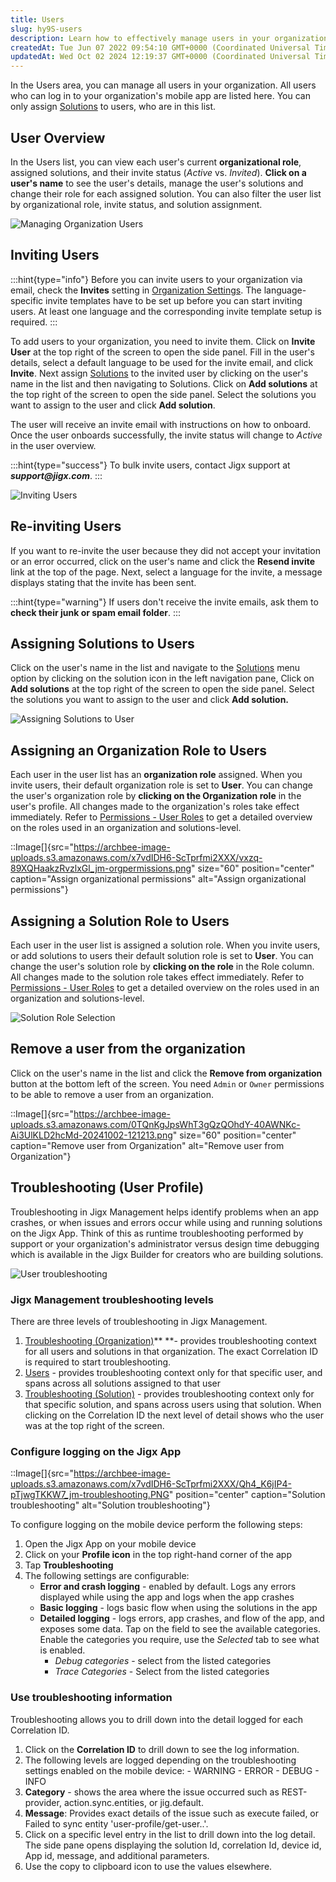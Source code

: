 ```yaml
---
title: Users
slug: hy9S-users
description: Learn how to effectively manage users in your organization's mobile app. Discover how the Users area empowers administrators with insights into users' roles, assigned solutions, and invitation status. Uncover the step-by-step process of inviting users and
createdAt: Tue Jun 07 2022 09:54:10 GMT+0000 (Coordinated Universal Time)
updatedAt: Wed Oct 02 2024 12:19:37 GMT+0000 (Coordinated Universal Time)
---
```


In the Users area, you can manage all users in your organization. All users who can log in to your organization's mobile app are listed here. You can only assign [Solutions](./Solutions.md) to users, who are in this list.

## User Overview

In the Users list, you can view each user's current **organizational role**, assigned solutions, and their invite status (*Active* vs. *Invited*). **Click on a user's name** to see the user's details, manage the user's solutions and change their role for each assigned solution. You can also filter the user list by organizational role, invite status, and solution assignment.

![Managing Organization Users](https://archbee-image-uploads.s3.amazonaws.com/x7vdIDH6-ScTprfmi2XXX/zm2wcN-eFj2av-uyMi4k5_jm-useroverl.png "Managing Organization Users")

## Inviting Users

:::hint{type="info"}
Before you can invite users to your organization via email, check the **Invites** setting in [Organization Settings](<./Organization Settings.md>). The language-specific invite templates have to be set up before you can start inviting users.  At least one language and the corresponding invite template setup is required.
:::

To add users to your organization, you need to invite them. Click on **Invite User** at the top right of the screen to open the side panel. Fill in the user's details, select a default language to be used for the invite email, and click **Invite**. Next assign [Solutions](./Solutions.md) to the invited user by clicking on the user's name in the list and then navigating to Solutions. Click on **Add solutions** at the top right of the screen to open the side panel. Select the solutions you want to assign to the user and click **Add solution**.

The user will receive an invite email with instructions on how to onboard. Once the user onboards successfully, the invite status will change to *Active* in the user overview.

:::hint{type="success"}
To bulk invite users, contact Jigx support at ***support\@jigx.com***.
:::

![Inviting Users](https://archbee-image-uploads.s3.amazonaws.com/x7vdIDH6-ScTprfmi2XXX/6pMhHKezYnYmf0oVPcY8y_jm-invitel.png "Inviting Users")

## Re-inviting Users

If you want to re-invite the user because they did not accept your invitation or an error occurred, click on the user's name and click the **Resend invite** link at the top of the page. Next, select a language for the invite, a message displays stating that the invite has been sent.

:::hint{type="warning"}
If users don't receive the invite emails, ask them to **check their junk or spam email folder**.
:::

## Assigning Solutions to Users

Click on the user's name in the list and navigate to the [Solutions](./Solutions.md) menu option by clicking on the solution icon in the left navigation pane, Click on **Add solutions** at the top right of the screen to open the side panel. Select the solutions you want to assign to the user and click **Add solution.**

![Assigning Solutions to User](https://archbee-image-uploads.s3.amazonaws.com/x7vdIDH6-ScTprfmi2XXX/8IaRwrP9joM9Y0caslPzP_jm-addsolutionl.png "Assigning Solutions to User")

## Assigning an Organization Role to Users

Each user in the user list has an **organization role** assigned. When you invite users, their default organization role is set to **User**. You can change the user's organization role by **clicking on the Organization role** in the user's profile. All changes made to the organization's roles take effect immediately. Refer to [Permissions - User Roles](<./Permissions - User Roles.md>) to get a detailed overview on the roles used in an organization and solutions-level.

::Image[]{src="https://archbee-image-uploads.s3.amazonaws.com/x7vdIDH6-ScTprfmi2XXX/vxzq-89XQHaakzRvzlxGl_jm-orgpermissions.png" size="60" position="center" caption="Assign organizational permissions" alt="Assign organizational permissions"}

## Assigning a Solution Role to Users

Each user in the user list is assigned a solution role. When you invite users, or add solutions to users their default solution role is set to **User**. You can change the user's solution role by **clicking on the role** in the Role column. All changes made to the solution role takes effect immediately. Refer to [Permissions - User Roles](<./Permissions - User Roles.md>) to get a detailed overview on the roles used in an organization and solutions-level.

![Solution Role Selection](https://archbee-image-uploads.s3.amazonaws.com/x7vdIDH6-ScTprfmi2XXX/KwfXjb6gOAjdj6BUTjV-t_jmrolesd.png "Solution Role selection")

## Remove a user from the organization

Click on the user's name in the list and click the **Remove from organization** button at the bottom left of the screen. You need `Admin` or `Owner` permissions to be able to remove a user from an organization.

::Image[]{src="https://archbee-image-uploads.s3.amazonaws.com/0TQnKgJpsWhT3gQzQOhdY-40AWNKc-Ai3UlKLD2hcMd-20241002-121213.png" size="60" position="center" caption="Remove user from Organization" alt="Remove user from Organization"}

## Troubleshooting (User Profile)

Troubleshooting in Jigx Management helps identify problems when an app crashes, or when issues and errors occur while using and running solutions on the Jigx App. Think of this as runtime troubleshooting performed by support or your organization's administrator versus design time debugging which is available in the Jigx Builder for creators who are building solutions.

![User troubleshooting](https://archbee-image-uploads.s3.amazonaws.com/x7vdIDH6-ScTprfmi2XXX/9Pi6z9t_Jpft9EWgBXgqV_jm-usertroublel.png "User troubleshooting")

### Jigx Management troubleshooting levels

There are three levels of troubleshooting in Jigx Management.

1. [Troubleshooting (Organization)](docId\:pQc4nyhx_9tTLoyDm4MVu)** **- provides troubleshooting context for all users and solutions in that organization. The exact Correlation ID is required to start troubleshooting.
2. [Users](docId\:hy9SNgXQZpRAbe51imv7Q) - provides troubleshooting context only for that specific user, and spans across all solutions assigned to that user
3. [Troubleshooting (Solution)](docId\:tzQJID9go54bvHZap88co) - provides troubleshooting context only for that specific solution, and spans across users using that solution.  When clicking on the Correlation ID the next level of detail shows who the user was at the top right of the screen.

### Configure logging on the Jigx App

::Image[]{src="https://archbee-image-uploads.s3.amazonaws.com/x7vdIDH6-ScTprfmi2XXX/Qh4_K6jIP4-pTjwgTKKW7_jm-troubleshooting.PNG" position="center" caption="Solution troubleshooting" alt="Solution troubleshooting"}

To configure logging on the mobile device perform the following steps:

1. Open the Jigx App on your mobile device
2. Click on your **Profile icon** in the top right-hand corner of the app
3. Tap **Troubleshooting**
4. The following settings are configurable:
   - **Error and crash logging** - enabled by default. Logs any errors displayed while using the app and logs when the app crashes
   - **Basic logging** - logs basic flow when using the solutions in the app
   - **Detailed logging** - logs errors, app crashes, and flow of the app, and exposes some data. Tap on the field to see the available categories. Enable the categories you require, use the *Selected* tab to see what is enabled.
     - *Debug categories* - select from the listed categories
     - *Trace Categories* - Select from the listed categories

### Use troubleshooting information

Troubleshooting allows you to drill down into the detail logged for each Correlation ID.

1. Click on the **Correlation ID** to drill down to see the log information.
2. The following levels are logged depending on the troubleshooting settings enabled on the mobile device:
   \- WARNING
   \- ERROR
   \- DEBUG
   \- INFO
3. **Category** - shows the area where the issue occurred such as REST-provider, action.sync.entities, or jig.default.
4. **Message**: Provides exact details of the issue such as execute failed, or Failed to sync entity 'user-profile/get-user..'.
5. Click on a specific level entry in the list to drill down into the log detail. The side pane opens displaying the solution Id, correlation Id, device id, App id, message, and additional parameters.
6. Use the copy to clipboard icon to use the values elsewhere.

